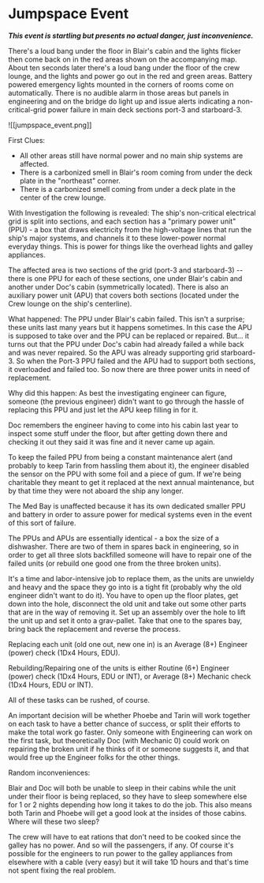 # Jumpspace Event

***This event is startling but presents no actual danger, just inconvenience.***

There's a loud bang under the floor in Blair's cabin and the lights flicker then come back on in the red areas shown on the accompanying map. About ten seconds later there's a loud bang under the floor of the crew lounge, and the lights and power go out in the red and green areas. Battery powered emergency lights mounted in the corners of rooms come on automatically. There is no audible alarm in those areas but panels in engineering and on the bridge do light up and issue alerts indicating a non-critical-grid power failure in main deck sections port-3 and starboard-3.

![[jumpspace_event.png]]

First Clues:
* All other areas still have normal power and no main ship systems are affected.
* There is a carbonized smell in Blair's room coming from under the deck plate in the "northeast" corner.
* There is a carbonized smell coming from under a deck plate in the center of the crew lounge.

With Investigation the following is revealed:
The ship's non-critical electrical grid is split into sections, and each section has a "primary power unit" (PPU) - a box that draws electricity from the high-voltage lines that run the ship's major systems, and channels it to these lower-power normal everyday things. This is power for things like the overhead lights and galley appliances.

The affected area is two sections of the grid (port-3 and starboard-3) -- there is one PPU for each of these sections, one under Blair's cabin and another under Doc's cabin (symmetrically located). There is also an auxiliary power unit (APU) that covers both sections (located under the Crew lounge on the ship's centerline).

What happened: The PPU under Blair's cabin failed. This isn't a surprise; these units last many years but it happens sometimes. In this case the APU is supposed to take over and the PPU can be replaced or repaired. But... it turns out that the PPU under Doc's cabin had already failed a while back and was never repaired. So the APU was already supporting grid starboard-3. So when the Port-3 PPU failed and the APU had to support both sections, it overloaded and failed too. So now there are three power units in need of replacement.

Why did this happen: As best the investigating engineer can figure, someone (the previous engineer) didn't want to go through the hassle of replacing this PPU and just let the APU keep filling in for it.

Doc remembers the engineer having to come into his cabin last year to inspect some stuff under the floor, but after getting down there and checking it out they said it was fine and it never came up again.

To keep the failed PPU from being a constant maintenance alert (and probably to keep Tarin from hassling them about it), the engineer disabled the sensor on the PPU with some foil and a piece of gum. If we're being charitable they meant to get it replaced at the next annual maintenance, but by that time they were not aboard the ship any longer.

The Med Bay is unaffected because it has its own dedicated smaller PPU and battery in order to assure power for medical systems even in the event of this sort of failure.

The PPUs and APUs are essentially identical - a box the size of a dishwasher. There are two of them in spares back in engineering, so in order to get all three slots backfilled someone will have to repair one of the failed units (or rebuild one good one from the three broken units).

It's a time and labor-intensive job to replace them, as the units are unwieldy and heavy and the space they go into is a tight fit (probably why the old engineer didn't want to do it). You have to open up the floor plates, get down into the hole, disconnect the old unit and take out some other parts that are in the way of removing it. Set up an assembly over the hole to lift the unit up and set it onto a grav-pallet. Take that one to the spares bay, bring back the replacement and reverse the process.

Replacing each unit (old one out, new one in) is an Average (8+) Engineer (power) check (1Dx4 Hours, EDU).

Rebuilding/Repairing one of the units is either Routine (6+) Engineer (power) check (1Dx4 Hours, EDU or INT), or Average (8+) Mechanic check (1Dx4 Hours, EDU or INT).

All of these tasks can be rushed, of course.

An important decision will be whether Phoebe and Tarin will work together on each task to have a better chance of success, or split their efforts to make the total work go faster. Only someone with Engineering can work on the first task, but theoretically Doc (with Mechanic 0) could work on repairing the broken unit if he thinks of it or someone suggests it, and that would free up the Engineer folks for the other things.

Random inconveniences:

Blair and Doc will both be unable to sleep in their cabins while the unit under their floor is being replaced, so they have to sleep somewhere else for 1 or 2 nights depending how long it takes to do the job. This also means both Tarin and Phoebe will get a good look at the insides of those cabins. Where will these two sleep?

The crew will have to eat rations that don't need to be cooked since the galley has no power. And so will the passengers, if any. Of course it's possible for the engineers to run power to the galley appliances from elsewhere with a cable (very easy) but it will take 1D hours and that's time not spent fixing the real problem.
